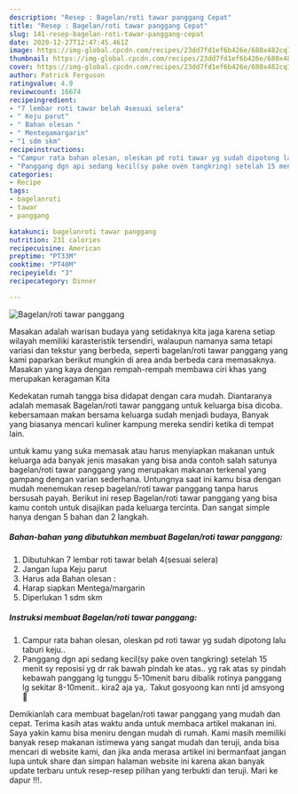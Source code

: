 ```yaml
---
description: "Resep : Bagelan/roti tawar panggang Cepat"
title: "Resep : Bagelan/roti tawar panggang Cepat"
slug: 141-resep-bagelan-roti-tawar-panggang-cepat
date: 2020-12-27T12:47:45.461Z
image: https://img-global.cpcdn.com/recipes/23dd7fd1ef6b426e/680x482cq70/bagelanroti-tawar-panggang-foto-resep-utama.jpg
thumbnail: https://img-global.cpcdn.com/recipes/23dd7fd1ef6b426e/680x482cq70/bagelanroti-tawar-panggang-foto-resep-utama.jpg
cover: https://img-global.cpcdn.com/recipes/23dd7fd1ef6b426e/680x482cq70/bagelanroti-tawar-panggang-foto-resep-utama.jpg
author: Patrick Ferguson
ratingvalue: 4.9
reviewcount: 16674
recipeingredient:
- "7 lembar roti tawar belah 4sesuai selera"
- " Keju parut"
- " Bahan olesan "
- " Mentegamargarin"
- "1 sdm skm"
recipeinstructions:
- "Campur rata bahan olesan, oleskan pd roti tawar yg sudah dipotong lalu taburi keju.."
- "Panggang dgn api sedang kecil(sy pake oven tangkring) setelah 15 menit sy reposisi yg dr rak bawah pindah ke atas.. yg rak atas sy pindah kebawah panggang lg tunggu 5-10menit baru dibalik rotinya panggang lg sekitar 8-10menit.. kira2 aja ya,. Takut gosyoong kan nnti jd amsyong🤣"
categories:
- Recipe
tags:
- bagelanroti
- tawar
- panggang

katakunci: bagelanroti tawar panggang 
nutrition: 231 calories
recipecuisine: American
preptime: "PT33M"
cooktime: "PT40M"
recipeyield: "3"
recipecategory: Dinner

---
```



![Bagelan/roti tawar panggang](https://img-global.cpcdn.com/recipes/23dd7fd1ef6b426e/680x482cq70/bagelanroti-tawar-panggang-foto-resep-utama.jpg)

Masakan adalah warisan budaya yang setidaknya kita jaga karena setiap wilayah memiliki karasteristik tersendiri, walaupun namanya sama tetapi variasi dan tekstur yang berbeda, seperti bagelan/roti tawar panggang yang kami paparkan berikut mungkin di area anda berbeda cara memasaknya. Masakan yang kaya dengan rempah-rempah membawa ciri khas yang merupakan keragaman Kita

Kedekatan rumah tangga bisa didapat dengan cara mudah. Diantaranya adalah memasak Bagelan/roti tawar panggang untuk keluarga bisa dicoba. kebersamaan makan bersama keluarga sudah menjadi budaya, Banyak yang biasanya mencari kuliner kampung mereka sendiri ketika di tempat lain.



untuk kamu yang suka memasak atau harus menyiapkan makanan untuk keluarga ada banyak jenis masakan yang bisa anda contoh salah satunya bagelan/roti tawar panggang yang merupakan makanan terkenal yang gampang dengan varian sederhana. Untungnya saat ini kamu bisa dengan mudah menemukan resep bagelan/roti tawar panggang tanpa harus bersusah payah.
Berikut ini resep Bagelan/roti tawar panggang yang bisa kamu contoh untuk disajikan pada keluarga tercinta. Dan sangat simple hanya dengan 5 bahan dan 2 langkah.


<!--inarticleads1-->

##### Bahan-bahan yang dibutuhkan membuat Bagelan/roti tawar panggang:

1. Dibutuhkan 7 lembar roti tawar belah 4(sesuai selera)
1. Jangan lupa  Keju parut
1. Harus ada  Bahan olesan :
1. Harap siapkan  Mentega/margarin
1. Diperlukan 1 sdm skm




<!--inarticleads2-->

##### Instruksi membuat  Bagelan/roti tawar panggang:

1. Campur rata bahan olesan, oleskan pd roti tawar yg sudah dipotong lalu taburi keju..
1. Panggang dgn api sedang kecil(sy pake oven tangkring) setelah 15 menit sy reposisi yg dr rak bawah pindah ke atas.. yg rak atas sy pindah kebawah panggang lg tunggu 5-10menit baru dibalik rotinya panggang lg sekitar 8-10menit.. kira2 aja ya,. Takut gosyoong kan nnti jd amsyong🤣




Demikianlah cara membuat bagelan/roti tawar panggang yang mudah dan cepat. Terima kasih atas waktu anda untuk membaca artikel makanan ini. Saya yakin kamu bisa meniru dengan mudah di rumah. Kami masih memiliki banyak resep makanan istimewa yang sangat mudah dan teruji, anda bisa mencari di website kami, dan jika anda merasa artikel ini bermanfaat jangan lupa untuk share dan simpan halaman website ini karena akan banyak update terbaru untuk resep-resep pilihan yang terbukti dan teruji. Mari ke dapur !!!. 
